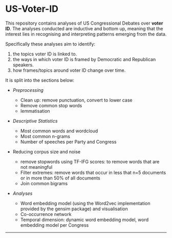 # US-Voter-ID
This repository contains analyses of US Congressional Debates over __voter ID__. The analyses conducted are inductive and bottom up, meaning that the interest lies in recognising and interpreting patterns emerging from the data. 

Specifically these analyses aim to identify:
1. the topics voter ID is linked to.
2. the ways in which voter ID is framed by Democratic and Republican speakers.
3. how frames/topics around voter ID change over time.

It is split into the sections below:
- _Preprocessing_
    * Clean up: remove punctuation, convert to lower case
    * Remove common stop words
    * lemmatisation
    
- _Descriptive Statistics_
    * Most common words and wordcloud
    * Most common n-grams 
    * Number of speeches per Party and Congress

- Reducing corpus size and noise
    * remove stopwords using TF-IFG scores: to remove words that are not meaningful
    * Filter extremes: remove words that occur in less that n=5 documents or in more than 50% of all documents
    * Join common bigrams
 
- _Analyses_
    * Word embedding model (using the Word2vec implementation provided by the gensim package) and visualisation
    * Co-occurrence network
    * Temporal dimension: dynamic word embedding model, word embedding model per Congress

***
